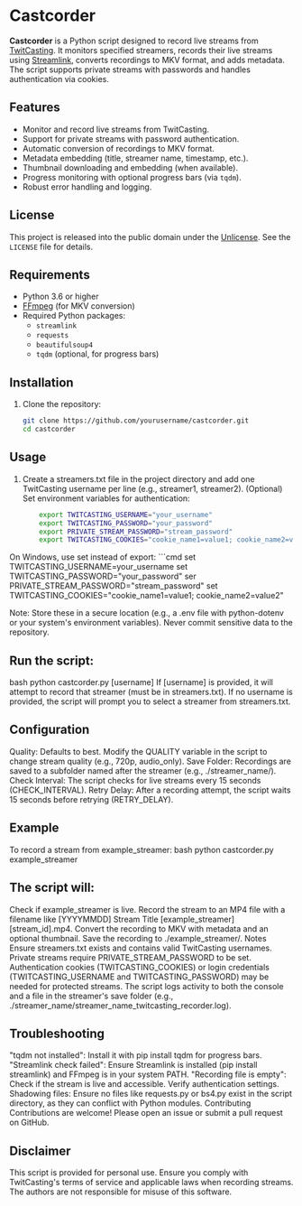 # Castcorder

**Castcorder** is a Python script designed to record live streams from [TwitCasting](https://twitcasting.tv/). It monitors specified streamers, records their live streams using [Streamlink](https://streamlink.github.io/), converts recordings to MKV format, and adds metadata. The script supports private streams with passwords and handles authentication via cookies.

## Features
- Monitor and record live streams from TwitCasting.
- Support for private streams with password authentication.
- Automatic conversion of recordings to MKV format.
- Metadata embedding (title, streamer name, timestamp, etc.).
- Thumbnail downloading and embedding (when available).
- Progress monitoring with optional progress bars (via `tqdm`).
- Robust error handling and logging.

## License
This project is released into the public domain under the [Unlicense](LICENSE). See the `LICENSE` file for details.

## Requirements
- Python 3.6 or higher
- [FFmpeg](https://ffmpeg.org/) (for MKV conversion)
- Required Python packages:
  - `streamlink`
  - `requests`
  - `beautifulsoup4`
  - `tqdm` (optional, for progress bars)

## Installation
1. Clone the repository:
   ```bash
   git clone https://github.com/yourusername/castcorder.git
   cd castcorder

## Usage 
 1. Create a streamers.txt file in the project directory and add one TwitCasting username per line (e.g., streamer1, streamer2).
	(Optional) Set environment variables for authentication:
    ```bash
        export TWITCASTING_USERNAME="your_username"
        export TWITCASTING_PASSWORD="your_password"
        export PRIVATE_STREAM_PASSWORD="stream_password"
        export TWITCASTING_COOKIES="cookie_name1=value1; cookie_name2=value2"

On Windows, use set instead of export:
    ```cmd
set TWITCASTING_USERNAME=your_username
set TWITCASTING_PASSWORD="your_password"
ser PRIVATE_STREAM_PASSWORD="stream_password"
set TWITCASTING_COOKIES="cookie_name1=value1; cookie_name2=value2"

Note: Store these in a secure location (e.g., a .env file with python-dotenv or your system's environment variables). Never commit sensitive data to the repository.

## Run the script:
bash
python castcorder.py [username]
If [username] is provided, it will attempt to record that streamer (must be in streamers.txt).
If no username is provided, the script will prompt you to select a streamer from streamers.txt.

## Configuration
  Quality: Defaults to best. Modify the QUALITY variable in the script to change stream quality (e.g., 720p, audio_only).
  Save Folder: Recordings are saved to a subfolder named after the streamer (e.g., ./streamer_name/).
  Check Interval: The script checks for live streams every 15 seconds (CHECK_INTERVAL).
  Retry Delay: After a recording attempt, the script waits 15 seconds before retrying (RETRY_DELAY).

## Example
  To record a stream from example_streamer:
  bash
  python castcorder.py example_streamer

## The script will:
  Check if example_streamer is live.
  Record the stream to an MP4 file with a filename like [YYYYMMDD] Stream Title [example_streamer][stream_id].mp4.
  Convert the recording to MKV with metadata and an optional thumbnail.
  Save the recording to ./example_streamer/.
  Notes
  Ensure streamers.txt exists and contains valid TwitCasting usernames.
  Private streams require PRIVATE_STREAM_PASSWORD to be set.
  Authentication cookies (TWITCASTING_COOKIES) or login credentials (TWITCASTING_USERNAME and TWITCASTING_PASSWORD) may be needed for protected streams.
  The script logs activity to both the console and a file in the streamer's save folder (e.g., ./streamer_name/streamer_name_twitcasting_recorder.log).

## Troubleshooting
  "tqdm not installed": Install it with pip install tqdm for progress bars.
  "Streamlink check failed": Ensure Streamlink is installed (pip install streamlink) and FFmpeg is in your system PATH.
  "Recording file is empty": Check if the stream is live and accessible. Verify authentication settings.
  Shadowing files: Ensure no files like requests.py or bs4.py exist in the script directory, as they can conflict with Python modules.
  Contributing
  Contributions are welcome! Please open an issue or submit a pull request on GitHub.

## Disclaimer
  This script is provided for personal use. Ensure you comply with TwitCasting's terms of service and applicable laws when recording streams. The authors are not responsible for misuse of this software.



